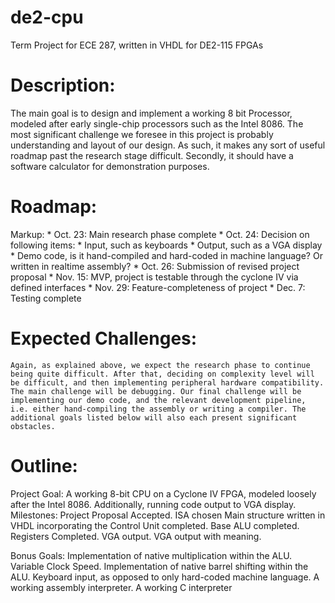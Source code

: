 # de2-cpu
Term Project for ECE 287, written in VHDL for DE2-115 FPGAs


# Description: 

The main goal is to design and implement a working 8 bit Processor, modeled after early single-chip processors such as the Intel 8086. The most significant challenge we foresee in this project is probably understanding and layout of our design. As such, it makes any sort of useful roadmap past the research stage difficult. 
Secondly, it should have a software calculator for demonstration purposes.

# Roadmap:
Markup: * Oct. 23: Main research phase complete
	* Oct. 24: Decision on following items:
		* Input, such as keyboards
		* Output, such as a VGA display
		* Demo code, is it hand-compiled and hard-coded in machine language? Or written in realtime assembly? 
	* Oct. 26: Submission of revised project proposal
	* Nov. 15: MVP, project is testable through the cyclone IV via defined interfaces
	* Nov. 29: Feature-completeness of project
	* Dec. 7: Testing complete

# Expected Challenges:
	Again, as explained above, we expect the research phase to continue being quite difficult. After that, deciding on complexity level will be difficult, and then implementing peripheral hardware compatibility. The main challenge will be debugging. Our final challenge will be implementing our demo code, and the relevant development pipeline, i.e. either hand-compiling the assembly or writing a compiler. The additional goals listed below will also each present significant obstacles. 

# Outline:
Project Goal: A working 8-bit CPU on a Cyclone IV FPGA, modeled loosely after the Intel 8086. Additionally, running code output to VGA display. 
Milestones:
Project Proposal Accepted.
ISA chosen
Main structure written in VHDL incorporating the 
Control Unit completed.
Base ALU completed.
Registers Completed.
VGA output.
VGA output with meaning.


Bonus Goals:
Implementation of native multiplication within the ALU.
Variable Clock Speed.
Implementation of native barrel shifting within the ALU.
Keyboard input, as opposed to only hard-coded machine language.
A working assembly interpreter.
A working C interpreter
